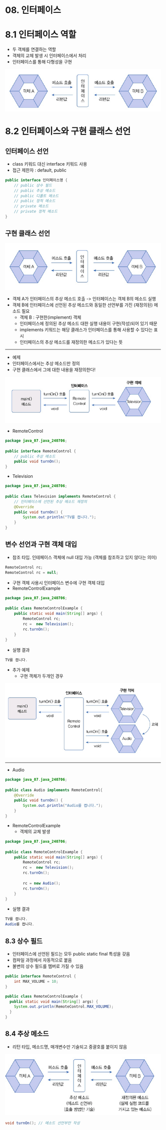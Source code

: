 # 08. 인터페이스
# 8.1 인터페이스 역할
- 두 객체를 연결하는 역할
- 객체의 교체 발생 시 인터페이스에서 처리
- 인터페이스를 통해 다형성을 구현

![img.png](imgs/img.png)

# 8.2 인터페이스와 구현 클래스 선언
## 인터페이스 선언
- class 키워드 대신 interface 키워드 사용
- 접근 제한자 : default, public

```java
public interface 인터페이스명 {
    // public 상수 필드
    // public 추상 메소드
    // public 디폴트 메소드
    // public 정적 메소드
    // private 메소드
    // private 정적 메소드
}
```

## 구현 클래스 선언
![img_1.png](imgs/img_1.png)

- 객체 A가 인터페이스의 추상 메소드 호출 -> 인터페이스는 객체 B의 메소드 실행
- 객체 B에 인터페이스에 선언된 추상 메소드와 동일한 선언부를 가진 (재정의된) 메소드 필요
  - 객체 B : 구현한(implement) 객체
  - 인터페이스에 정의된 추상 메소드 대한 실행 내용이 구현(작성)되어 있기 때문
  - implements 키워드는 해당 클래스가 인터페이스를 통해 사용할 수 있다는 표시
  - 인터페이스의 추상 메소드를 재정의한 메소드가 있다는 뜻

---
- 예제
- 인터페이스에서는 추상 메소드만 정의
- 구현 클래스에서 그에 대한 내용을 재정의한다!

![img_2.png](imgs/img_2.png)

- RemoteControl

```java
package java_07.java_240706;

public interface RemoteControl {
    // public 추상 메소드
    public void turnOn();
}

```

- Television

```java
package java_07.java_240706;

public class Television implements RemoteControl {
    // 인터페이스에 선언된 추상 메소드 재정의
    @Override
    public void turnOn() {
        System.out.println("TV를 켭니다.");
    }
}
```

## 변수 선언과 구현 객체 대입
- 참조 타입. 인테페이스 객체에 null 대입 가능 (객체를 참조하고 있지 않다는 의미)

```java
RemoteControl rc;
RemoteControl rc = null;
```

- 구현 객체 사용시 인터페이스 변수에 구현 객체 대입
- RemoteControlExample

```java
package java_07.java_240706;

public class RemoteControlExample {
    public static void main(String[] args) {
        RemoteControl rc;
        rc =  new Television();
        rc.turnOn();
    }
}
```

- 실행 결과
```java
TV를 켭니다.
```


- 추가 예제  
  - 구현 객체가 두개인 경우

![img_3.png](imgs/img_3.png)

---
- Audio

```java
package java_07.java_240706;

public class Audio implements RemoteControl{
    @Override
    public void turnOn() {
        System.out.println("Audio를 켭니다.");
    }
}
```

- RemoteControlExample
  - 객체의 교체 발생

```java
package java_07.java_240706;

public class RemoteControlExample {
    public static void main(String[] args) {
        RemoteControl rc;
        rc =  new Television();
        rc.turnOn();
        
        rc = new Audio();
        rc.turnOn();
    }
}
```

- 실행 결과
```java
TV를 켭니다.
Audio를 켭니다.
```

## 8.3 상수 필드
- 인터페이스에 선언된 필드는 모두 public static final 특성을 갖음
- 컴파일 과정에서 자동적으로 붙음
- 불변의 상수 필드를 멤버로 가질 수 있음

```java
public interface RemoteControl {
    int MAX_VOLUME = 10;
}
```

```java
public class RemoteControlExample {
  public static void main(String[] args) {
    System.out.println(RemoteControl.MAX_VOLUME);
  }
}
```

## 8.4 추상 메소드
- 리턴 타입, 메소드명, 매개변수만 기술되고 중괄호를 붙이지 않음

![img_4.png](imgs/img_4.png)

```java
void turnOn(); // 메소드 선언부만 작성
```
